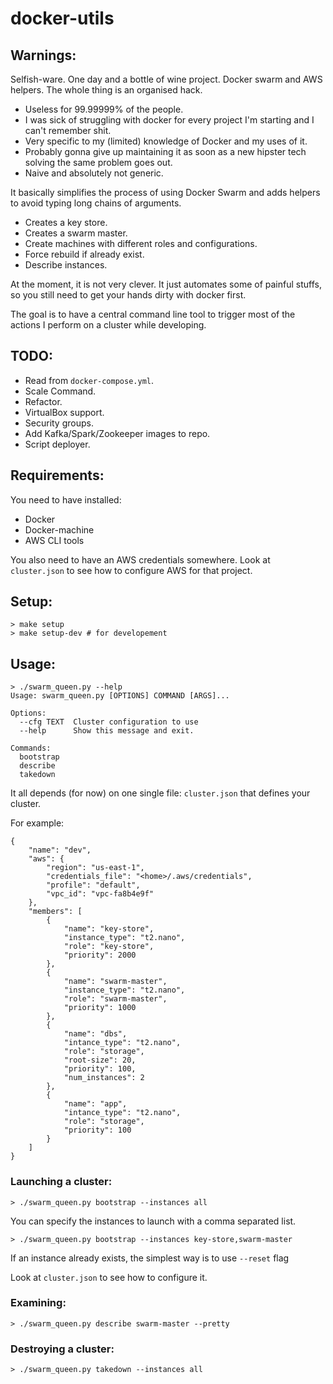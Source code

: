 # docker-utils

## Warnings:

Selfish-ware.
One day and a bottle of wine project.
Docker swarm and AWS helpers. The whole thing is an organised hack.

- Useless for 99.99999% of the people.
- I was sick of struggling with docker for every project I'm starting and I can't remember shit.
- Very specific to my (limited) knowledge of Docker and my uses of it.
- Probably gonna give up maintaining it as soon as a new hipster tech solving the same problem goes out.
- Naive and absolutely not generic.

It basically simplifies the process of using Docker Swarm and
adds helpers to avoid typing long chains of arguments.

- Creates a key store.
- Creates a swarm master.
- Create machines with different roles and configurations.
- Force rebuild if already exist.
- Describe instances.

At the moment, it is not very clever. It just automates some of painful stuffs,
so you still need to get your hands dirty with docker first.

The goal is to have a central command line tool to trigger most
of the actions I perform on a cluster while developing.

## TODO:

- Read from `docker-compose.yml`.
- Scale Command.
- Refactor.
- VirtualBox support.
- Security groups.
- Add Kafka/Spark/Zookeeper images to repo.
- Script deployer.

## Requirements:

You need to have installed:

- Docker
- Docker-machine
- AWS CLI tools

You also need to have an AWS credentials somewhere. Look at `cluster.json`
to see how to configure AWS for that project.

## Setup:

```
> make setup
> make setup-dev # for developement
```

## Usage:

```
> ./swarm_queen.py --help
Usage: swarm_queen.py [OPTIONS] COMMAND [ARGS]...

Options:
  --cfg TEXT  Cluster configuration to use
  --help      Show this message and exit.

Commands:
  bootstrap
  describe
  takedown
```

It all depends (for now) on one single file: `cluster.json` that defines
your cluster.

For example:

```
{
    "name": "dev",
    "aws": {
        "region": "us-east-1",
        "credentials_file": "<home>/.aws/credentials",
        "profile": "default",
        "vpc_id": "vpc-fa8b4e9f"
    },
    "members": [
        {
            "name": "key-store",
            "instance_type": "t2.nano",
            "role": "key-store",
            "priority": 2000
        },
        {
            "name": "swarm-master",
            "instance_type": "t2.nano",
            "role": "swarm-master",
            "priority": 1000
        },
        {
            "name": "dbs",
            "intance_type": "t2.nano",
            "role": "storage",
            "root-size": 20,
            "priority": 100,
            "num_instances": 2
        },
        {
            "name": "app",
            "intance_type": "t2.nano",
            "role": "storage",
            "priority": 100
        }
    ]
}
```

### Launching a cluster:

```
> ./swarm_queen.py bootstrap --instances all
```

You can specify the instances to launch with a comma separated list.

```
> ./swarm_queen.py bootstrap --instances key-store,swarm-master
```

If an instance already exists, the simplest way is to use `--reset` flag

Look at `cluster.json` to see how to configure it.


### Examining:

```
> ./swarm_queen.py describe swarm-master --pretty
```


### Destroying a cluster:

```
> ./swarm_queen.py takedown --instances all
```

